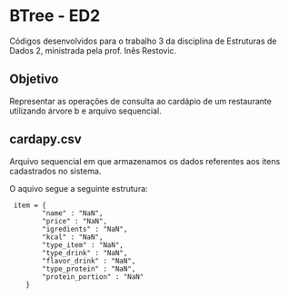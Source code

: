 # BTree - ED2
Códigos desenvolvidos para o trabalho 3 da disciplina de Estruturas de Dados 2, ministrada pela prof. Inês Restovic.

## Objetivo
Representar as operações de consulta ao cardápio de um restaurante utilizando árvore b e arquivo sequencial.

## cardapy.csv
Arquivo sequencial em que armazenamos os dados referentes aos itens cadastrados no sistema.

O aquivo segue a seguinte estrutura:
```
 item = {
        "name" : "NaN",
        "price" : "NaN",
        "igredients" : "NaN",
        "kcal" : "NaN",
        "type_item" : "NaN",
        "type_drink" : "NaN",
        "flavor_drink" : "NaN",
        "type_protein" : "NaN",
        "protein_portion" : "NaN"
    }
```
